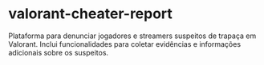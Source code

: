 # valorant-cheater-report
Plataforma para denunciar jogadores e streamers suspeitos de trapaça em Valorant. Inclui funcionalidades para coletar evidências e informações adicionais sobre os suspeitos.
